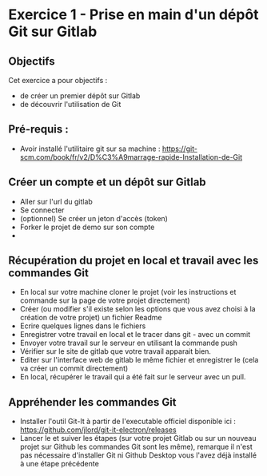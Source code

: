 # Exercice 1 - Prise en main d'un dépôt Git sur Gitlab

## Objectifs

Cet exercice a pour objectifs : 
* de créer un premier dépôt sur Gitlab
* de découvrir l'utilisation de Git

## Pré-requis : 

* Avoir installé l'utilitaire git sur sa machine : https://git-scm.com/book/fr/v2/D%C3%A9marrage-rapide-Installation-de-Git 

## Créer un compte et un dépôt sur Gitlab

* Aller sur l'url du gitlab
* Se connecter
* (optionnel) Se créer un jeton d'accès (token)
* Forker le projet de demo sur son compte
*
## Récupération du projet en local et travail avec les commandes Git

* En local sur votre machine cloner le projet (voir les instructions et commande sur la page de votre projet directement)
* Créer (ou modifier s'il existe selon les options que vous avez choisi à la création de votre projet) un fichier Readme
* Ecrire quelques lignes dans le fichiers
* Enregistrer votre travail en local et le tracer dans git  - avec un commit
* Envoyer votre travail sur le serveur en utilisant la commande push 
* Vérifier sur le site de gitlab que votre travail apparait bien.
* Editer sur l'interface web de gitlab le même fichier et enregistrer le (cela va créer un commit directement)
* En local, récupérer le travail qui a été fait sur le serveur avec un pull.

## Appréhender les commandes Git

- Installer l'outil Git-It à partir de l'executable officiel disponible ici : https://github.com/jlord/git-it-electron/releases
- Lancer le et suiver les étapes (sur votre projet Gitlab ou sur un nouveau projet sur Github les commandes Git sont les même), remarque il n'est pas nécessaire d'installer Git ni Github Desktop vous l'avez déjà installé à une étape précédente



